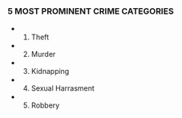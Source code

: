 ### 5 MOST PROMINENT CRIME CATEGORIES

* 1. Theft
* 2. Murder
* 3. Kidnapping
* 4. Sexual Harrasment
* 5. Robbery